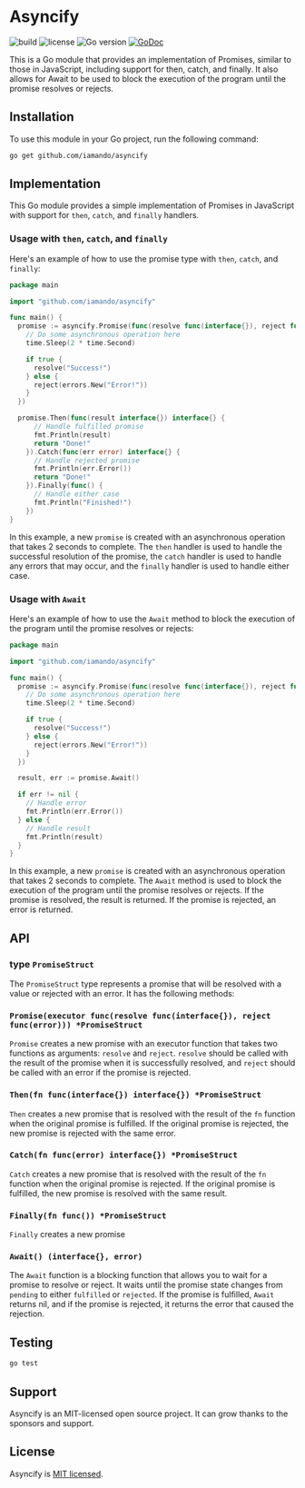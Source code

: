 # Asyncify

![build](https://github.com/iamando/asyncify/workflows/build/badge.svg)
![license](https://img.shields.io/github/license/iamando/asyncify?color=success)
![Go version](https://img.shields.io/github/go-mod/go-version/iamando/asyncify)
[![GoDoc](https://godoc.org/github.com/iamando/asyncify?status.svg)](https://godoc.org/github.com/iamando/asyncify)

This is a Go module that provides an implementation of Promises, similar to those in JavaScript, including support for then, catch, and finally. It also allows for Await to be used to block the execution of the program until the promise resolves or rejects.

## Installation

To use this module in your Go project, run the following command:

```bash
go get github.com/iamando/asyncify
```

## Implementation

This Go module provides a simple implementation of Promises in JavaScript with support for `then`, `catch`, and `finally` handlers.

### Usage with `then`, `catch`, and `finally`

Here's an example of how to use the promise type with `then`, `catch`, and `finally`:

```go
package main

import "github.com/iamando/asyncify"

func main() {
  promise := asyncify.Promise(func(resolve func(interface{}), reject func(error)) {
    // Do some asynchronous operation here
    time.Sleep(2 * time.Second)

    if true {
      resolve("Success!")
    } else {
      reject(errors.New("Error!"))
    }
  })

  promise.Then(func(result interface{}) interface{} {
      // Handle fulfilled promise
      fmt.Println(result)
      return "Done!"
    }).Catch(func(err error) interface{} {
      // Handle rejected promise
      fmt.Println(err.Error())
      return "Done!"
    }).Finally(func() {
      // Handle either case
      fmt.Println("Finished!")
    })
}
```

In this example, a new `promise` is created with an asynchronous operation that takes 2 seconds to complete. The `then` handler is used to handle the successful resolution of the promise, the `catch` handler is used to handle any errors that may occur, and the `finally` handler is used to handle either case.

### Usage with `Await`

Here's an example of how to use the `Await` method to block the execution of the program until the promise resolves or rejects:

```go
package main

import "github.com/iamando/asyncify"

func main() {
  promise := asyncify.Promise(func(resolve func(interface{}), reject func(error)) {
    // Do some asynchronous operation here
    time.Sleep(2 * time.Second)

    if true {
      resolve("Success!")
    } else {
      reject(errors.New("Error!"))
    }
  })

  result, err := promise.Await()

  if err != nil {
    // Handle error
    fmt.Println(err.Error())
  } else {
    // Handle result
    fmt.Println(result)
  }
}
```

In this example, a new `promise` is created with an asynchronous operation that takes 2 seconds to complete. The `Await` method is used to block the execution of the program until the promise resolves or rejects. If the promise is resolved, the result is returned. If the promise is rejected, an error is returned.

## API

### type `PromiseStruct`

The `PromiseStruct` type represents a promise that will be resolved with a value or rejected with an error. It has the following methods:

### `Promise(executor func(resolve func(interface{}), reject func(error))) *PromiseStruct`

`Promise` creates a new promise with an executor function that takes two functions as arguments: `resolve` and `reject`. `resolve` should be called with the result of the promise when it is successfully resolved, and `reject` should be called with an error if the promise is rejected.

### `Then(fn func(interface{}) interface{}) *PromiseStruct`

`Then` creates a new promise that is resolved with the result of the `fn` function when the original promise is fulfilled. If the original promise is rejected, the new promise is rejected with the same error.

### `Catch(fn func(error) interface{}) *PromiseStruct`

`Catch` creates a new promise that is resolved with the result of the `fn` function when the original promise is rejected. If the original promise is fulfilled, the new promise is resolved with the same result.

### `Finally(fn func()) *PromiseStruct`

`Finally` creates a new promise

### `Await() (interface{}, error)`

The `Await` function is a blocking function that allows you to wait for a promise to resolve or reject. It waits until the promise state changes from `pending` to either `fulfilled` or `rejected`. If the promise is fulfilled, `Await` returns nil, and if the promise is rejected, it returns the error that caused the rejection.

## Testing

```bash
go test
```

## Support

Asyncify is an MIT-licensed open source project. It can grow thanks to the sponsors and support.

## License

Asyncify is [MIT licensed](LICENSE).
